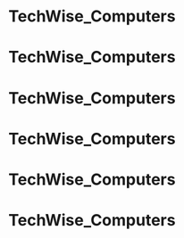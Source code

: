 # TechWise_Computers

# TechWise_Computers

# TechWise_Computers

# TechWise_Computers
# TechWise_Computers
# TechWise_Computers
